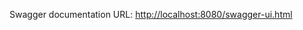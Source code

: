 Swagger documentation URL: [http://localhost:8080/swagger-ui.html](http://localhost:8080/swagger-ui.html)
